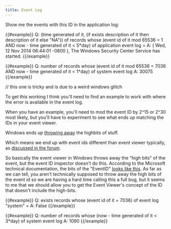 ```yaml
---
title: Event Log
---
```


Show me the events with this ID in the application log:

{{#example}}
Q: (time generated of it, (if exists description of it then description of it else "NA")) of records whose (event id of it mod 65536 = 1 AND now - time generated of it < 5*day) of application event log  =
A: ( Wed, 12 Nov 2014 06:44:01 -0800 ), The Windows Security Center Service has started.
{{/example}}

{{#example}}
Q: number of records whose (event id of it mod 65536 = 7036 AND now - time generated of it < 1*day) of system event log
A: 30075
{{/example}}

// this one is tricky and is due to a weird windows glitch

To get this working I think you'll need to find an example to work with where the error is available in the event log.

When you have an example, you'll need to mod the event ID by 2^15 or 2^30 most likely, but you'll have to experiment to see what ends up matching the IDs in your event viewer.

Windows ends up [throwing away](http://msdn.microsoft.com/en-us/library/aa363651.aspx) the highbits of stuff.

Which means we end up with event ids different than event viewer typically, as [discussed in the forum](https://www.ibm.com/developerworks/community/forums/html/topic?id=77777777-0000-0000-0000-000014748770).

So basically the event viewer in Windows throws away the "high bits" of the
event, but the event ID inspector doesn't do this. According to the Microsoft
technical documentation, the bits of the "EventID" [looks like this](http://msdn2.microsoft.com/en-us/library/aa363651.aspx).
As far as we can tell, you aren't technically supposed to throw away the high
bits of the event id so we are having a hard time calling this a full bug, but
it seems to me that we should allow you to get the Event Viewer's concept of the
ID that doesn't include the high-bits.

{{#example}}
Q: exists records whose (event id of it = 7036) of event log "system"  =
A: False
{{/example}}

{{#example}}
Q: number of records whose (now - time generated of it < 3*day) of system event log
A: 1090
{{/example}}
